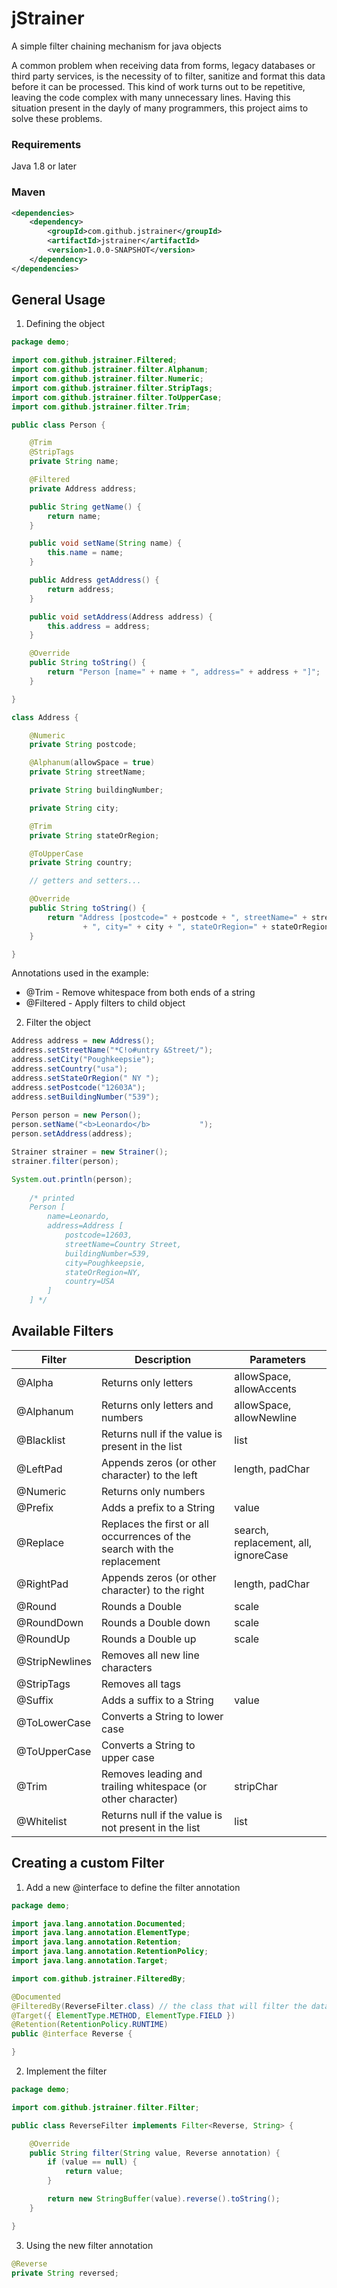 # jStrainer

A simple filter chaining mechanism for java objects

A common problem when receiving data from forms, legacy databases or third party services, is the necessity of to filter, sanitize and format this data before it can be processed.
This kind of work turns out to be repetitive, leaving the code complex with many unnecessary lines.
Having this situation present in the dayly of many programmers, this project aims to solve these problems.

### Requirements

Java 1.8 or later

### Maven

```xml
<dependencies>
    <dependency>
        <groupId>com.github.jstrainer</groupId>
        <artifactId>jstrainer</artifactId>
        <version>1.0.0-SNAPSHOT</version>
    </dependency>
</dependencies>
```

## General Usage

1. Defining the object

```java
package demo;

import com.github.jstrainer.Filtered;
import com.github.jstrainer.filter.Alphanum;
import com.github.jstrainer.filter.Numeric;
import com.github.jstrainer.filter.StripTags;
import com.github.jstrainer.filter.ToUpperCase;
import com.github.jstrainer.filter.Trim;

public class Person {

    @Trim
    @StripTags
    private String name;

    @Filtered
    private Address address;

    public String getName() {
        return name;
    }

    public void setName(String name) {
        this.name = name;
    }

    public Address getAddress() {
        return address;
    }

    public void setAddress(Address address) {
        this.address = address;
    }

    @Override
    public String toString() {
        return "Person [name=" + name + ", address=" + address + "]";
    }

}

class Address {

    @Numeric
    private String postcode;

    @Alphanum(allowSpace = true)
    private String streetName;

    private String buildingNumber;

    private String city;

    @Trim
    private String stateOrRegion;

    @ToUpperCase
    private String country;

    // getters and setters...

    @Override
    public String toString() {
        return "Address [postcode=" + postcode + ", streetName=" + streetName + ", buildingNumber=" + buildingNumber
                + ", city=" + city + ", stateOrRegion=" + stateOrRegion + ", country=" + country + "]";
    }

}
```

Annotations used in the example:

* @Trim - Remove whitespace from both ends of a string
* @Filtered - Apply filters to child object

2. Filter the object

```java
Address address = new Address();
address.setStreetName("*C!o#untry &Street/");
address.setCity("Poughkeepsie");
address.setCountry("usa");
address.setStateOrRegion(" NY ");
address.setPostcode("12603A");
address.setBuildingNumber("539");
    
Person person = new Person();
person.setName("<b>Leonardo</b>           ");
person.setAddress(address);

Strainer strainer = new Strainer();
strainer.filter(person);

System.out.println(person);
    
    /* printed
    Person [
        name=Leonardo, 
        address=Address [
            postcode=12603, 
            streetName=Country Street, 
            buildingNumber=539, 
            city=Poughkeepsie, 
            stateOrRegion=NY, 
            country=USA
        ]
    ] */
```

## Available Filters

| Filter         | Description                                                              | Parameters                           |
|----------------|--------------------------------------------------------------------------|--------------------------------------|
| @Alpha         | Returns only letters                                                     | allowSpace, allowAccents             |
| @Alphanum      | Returns only letters and numbers                                         | allowSpace, allowNewline             |
| @Blacklist     | Returns null if the value is present in the list                         | list                                 |
| @LeftPad       | Appends zeros (or other character) to the left                           | length, padChar                      |
| @Numeric       | Returns only numbers                                                     |                                      |
| @Prefix        | Adds a prefix to a String                                                | value                                |
| @Replace       | Replaces the first or all occurrences of the search with the replacement | search, replacement, all, ignoreCase |
| @RightPad      | Appends zeros (or other character) to the right                          | length, padChar                      |
| @Round         | Rounds a Double                                                          | scale                                |
| @RoundDown     | Rounds a Double down                                                     | scale                                |
| @RoundUp       | Rounds a Double up                                                       | scale                                |
| @StripNewlines | Removes all new line characters                                          |                                      |
| @StripTags     | Removes all tags                                                         |                                      |
| @Suffix        | Adds a suffix to a String                                                | value                                |
| @ToLowerCase   | Converts a String to lower case                                          |                                      |
| @ToUpperCase   | Converts a String to upper case                                          |                                      |
| @Trim          | Removes leading and trailing whitespace (or other character)             | stripChar                            |
| @Whitelist     | Returns null if the value is not present in the list                     | list                                 |

## Creating a custom Filter

1. Add a new @interface to define the filter annotation

```java
package demo;

import java.lang.annotation.Documented;
import java.lang.annotation.ElementType;
import java.lang.annotation.Retention;
import java.lang.annotation.RetentionPolicy;
import java.lang.annotation.Target;

import com.github.jstrainer.FilteredBy;

@Documented
@FilteredBy(ReverseFilter.class) // the class that will filter the data
@Target({ ElementType.METHOD, ElementType.FIELD })
@Retention(RetentionPolicy.RUNTIME)
public @interface Reverse {

}
```

2. Implement the filter

```java
package demo;

import com.github.jstrainer.filter.Filter;

public class ReverseFilter implements Filter<Reverse, String> {

    @Override
    public String filter(String value, Reverse annotation) {
        if (value == null) {
            return value;
        }

        return new StringBuffer(value).reverse().toString();
    }

}
```

3. Using the new filter annotation

```java
@Reverse
private String reversed;
```